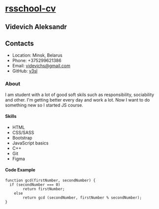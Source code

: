 # [rsschool-cv](https://v3sl.github.io/rsschool-cv/cv)
## __Videvich Aleksandr__
## Contacts
- Location: Minsk, Belarus
- Phone: +375299621386
- Email: videvichs@gmail.com
- GitHub: [v3sl](https://github.com/v3sl)
### About
I am student with a lot of good soft skils such as responsibility, sociability and other. I'm getting better every day and work a lot. Now I want to do something new so I started JS course.
#### Skills
- HTML
- CSS/SASS
- Bootstrap
- JavaScript basics
- C++
- Git
- Figma
#### Code Example
```
function gcd(firstNumber, secondNumber) {
  if (secondNumber === 0)
		return firstNumber;
	else
		return gcd (secondNumber, firstNumber % secondNumber);
}
```
